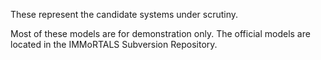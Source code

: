 These represent the candidate systems under scrutiny.

Most of these models are for demonstration only.
The official models are located in the IMMoRTALS Subversion Repository.